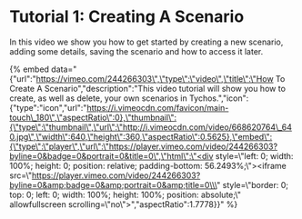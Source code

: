 # Tutorial 1: Creating A Scenario

In this video we show you how to get started by creating a new scenario, adding some details, saving the scenario and how to access it later.

{% embed data="{\"url\":\"https://vimeo.com/244266303\",\"type\":\"video\",\"title\":\"How To Create A Scenario\",\"description\":\"This video tutorial will show you how to create, as well as delete, your own scenarios in Tychos.\",\"icon\":{\"type\":\"icon\",\"url\":\"https://i.vimeocdn.com/favicon/main-touch\_180\",\"aspectRatio\":0},\"thumbnail\":{\"type\":\"thumbnail\",\"url\":\"http://i.vimeocdn.com/video/668620764\_640.jpg\",\"width\":640,\"height\":360,\"aspectRatio\":0.5625},\"embed\":{\"type\":\"player\",\"url\":\"https://player.vimeo.com/video/244266303?byline=0&badge=0&portrait=0&title=0\",\"html\":\"<div style=\\\"left: 0; width: 100%; height: 0; position: relative; padding-bottom: 56.2493%;\\\"><iframe src=\\\"https://player.vimeo.com/video/244266303?byline=0&amp;badge=0&amp;portrait=0&amp;title=0\\\" style=\\\"border: 0; top: 0; left: 0; width: 100%; height: 100%; position: absolute;\\\" allowfullscreen scrolling=\\\"no\\\"></iframe></div>\",\"aspectRatio\":1.7778}}" %}



